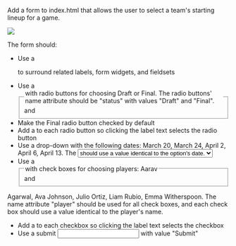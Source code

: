 ﻿Add a form to index.html that allows the user to select a team's starting lineup for a game. 

![](Aspose.Words.0b765505-2150-4da3-946f-cc72fb34352e.001.png)

The form should: 

- Use a <p> to surround related labels, form widgets, and fieldsets 
- Use a <fieldset> and <legend> with radio buttons for choosing Draft or Final. The radio buttons' name attribute should be "status" with values "Draft" and "Final". 
- Make the Final radio button checked by default 
- Add a <label> to each radio button so clicking the label text selects the radio button 
- Use a drop-down with the following dates: March 20, March 24, April 2, April 6, April 13. The <select> name attribute should be "gameDate", and each <option> should use a value identical to the option's date. 
- Use a <fieldset> and <legend> with check boxes for choosing players: Aarav 

Agarwal, Ava Johnson, Julio Ortiz, Liam Rubio, Emma Witherspoon. The name attribute "player" should be used for all check boxes, and each check box should use a value identical to the player's name. 

- Add a <label> to each checkbox so clicking the label text selects the checkbox 
- Use a submit <input> with value "Submit" 
